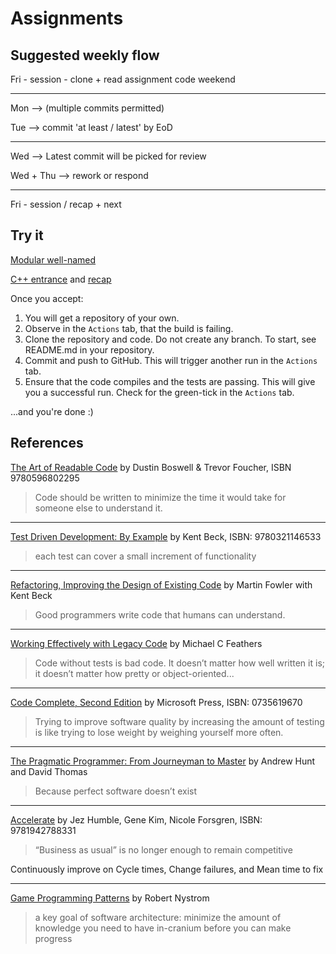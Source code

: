 # Assignments

## Suggested weekly flow

Fri - session - clone + read assignment code
weekend

---

Mon --> (multiple commits permitted)

Tue --> commit 'at least / latest' by EoD

---

Wed --> Latest commit will be picked for review

Wed + Thu --> rework or respond

---

Fri - session / recap + next

## Try it

[Modular well-named](small.md)

[C++ entrance](https://classroom.github.com/a/B099OgVp) and [recap](spring-recap.md)

Once you accept:

1. You will get a repository of your own. 
1. Observe in the `Actions` tab, that the build is failing.
1. Clone the repository and code. Do not create any branch. To start, see README.md in your repository.
1. Commit and push to GitHub. This will trigger another run in the `Actions` tab.
1. Ensure that the code compiles and the tests are passing. This will give you a successful run. Check for the green-tick in the `Actions` tab.

...and you're done :)

## References

[The Art of Readable Code](https://www.oreilly.com/library/view/the-art-of/9781449318482/) by Dustin Boswell & Trevor Foucher, ISBN 9780596802295

>Code should be written to minimize the time it would take for someone else to understand it.

---
[Test Driven Development: By Example](https://www.oreilly.com/library/view/test-driven-development/0321146530/)
by Kent Beck, ISBN: 9780321146533

>each test can cover a small increment of functionality

---
[Refactoring, Improving the Design of Existing Code](https://martinfowler.com/books/refactoring.html) by Martin Fowler with Kent Beck

>Good programmers write code that humans can understand.

---
[Working Effectively with Legacy Code](https://www.oreilly.com/library/view/working-effectively-with/0131177052/) by Michael C Feathers

>Code without tests is bad code. It doesn’t matter how well written it is; it doesn’t matter how pretty or object-oriented...

---
[Code Complete, Second Edition](https://www.oreilly.com/library/view/code-complete-second/0735619670/) by Microsoft Press,
ISBN: 0735619670

>Trying to improve software quality by increasing the amount of testing is like trying to lose weight by weighing yourself more often.

---
[The Pragmatic Programmer: From Journeyman to Master](https://www.oreilly.com/library/view/the-pragmatic-programmer/020161622X/)
by Andrew Hunt and David Thomas

>Because perfect software doesn’t exist

---
[Accelerate](https://www.oreilly.com/library/view/accelerate/9781457191435/)
by Jez Humble, Gene Kim, Nicole Forsgren,
ISBN: 9781942788331

>“Business as usual” is no longer enough to remain competitive

Continuously improve on Cycle times, Change failures, and Mean time to fix

---
[Game Programming Patterns](https://gameprogrammingpatterns.com/)
by Robert Nystrom

>a key goal of software architecture: minimize the amount of knowledge you need
to have in-cranium before you can make progress
